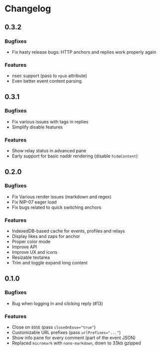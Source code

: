 # Changelog

## 0.3.2

### Bugfixes

 - Fix hasty release bugs: HTTP anchors and replies work properly again

### Features

 - nsec support (pass to `npub` attribute)
 - Even better event content parsing

## 0.3.1

### Bugfixes

 - Fix various issues with tags in replies
 - Simplify disable features

### Features

 - Show relay status in advanced pane
 - Early support for basic naddr rendering (disable `hideContent`)

## 0.2.0

### Bugfixes

 - Fix Various render issues (markdown and regex)
 - Fix NIP-07 eager load
 - Fix bugs related to quick switching anchors

### Features

 - IndexedDB-based cache for events, profiles and relays
 - Display likes and zaps for anchor
 - Proper color mode
 - Improve API
 - Improve UX and icons
 - Resizable textarea
 - Trim and toggle expand long content

## 0.1.0

### Bugfixes

 - Bug when logging in and clicking reply (#13)

### Features

 - Close on `EOSE` (pass `closeOnEose="true"`)
 - Customizable URL prefixes (pass `urlPrefixes="..."`)
 - Show info pane for every comment (part of the event JSON)
 - Replaced `micromark` with `nano-markdown`, down to 33kb gzipped